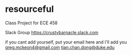 # resourceful
Class Project for ECE 458


Slack Group
https://crustybarnacle.slack.com

if you cant add yourself, put your email here and I'll add you
greg.mckeon4@gmail.com
tian.chan.dong@duke.edu
